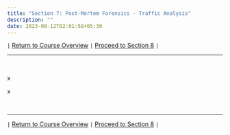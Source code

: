 ```yaml
---
title: "Section 7: Post-Mortem Forensics - Traffic Analysis"
description: ""
date: 2023-08-12T02:01:58+05:30
---
```



`|` [Return to Course Overview](https://www.faanross.com/posts/course01/) `|` [Proceed to Section 8](https://www.faanross.com/course01/08_review/) `|`

***

&nbsp;  

x

x

&nbsp;  

***

`|` [Return to Course Overview](https://www.faanross.com/posts/course01/) `|` [Proceed to Section 8](https://www.faanross.com/course01/08_review/) `|`